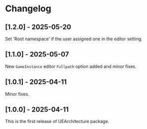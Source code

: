 # Changelog

## [1.2.0] - 2025-05-20
Set 'Root namespace' if the user assigned one in the editor setting.

## [1.1.0] - 2025-05-07
New `GameInstance` editor `Fullpath` option added and minor fixes.

## [1.0.1] - 2025-04-11
Minor fixes.

## [1.0.0] - 2025-04-11
This is the first release of UEArchitecture package.
